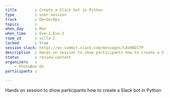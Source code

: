 ```yaml
---
title        : Create a Slack bot in Python
type         : user-session
track        : DevSecOps
topics       :
when_day     : Mon
when_time    : Eve-1,Eve-2
room_id      : villa-2
locked       : true
session_slack: https://os-summit.slack.com/messages/CAVHKD1TP
description  : Hands on session to show participants how to create a Slack bot in Python
status       : review-content
organizers   :
    - PhotoBox-GS
participants :

---
```


Hands on session to show participants how to create a Slack bot in Python


